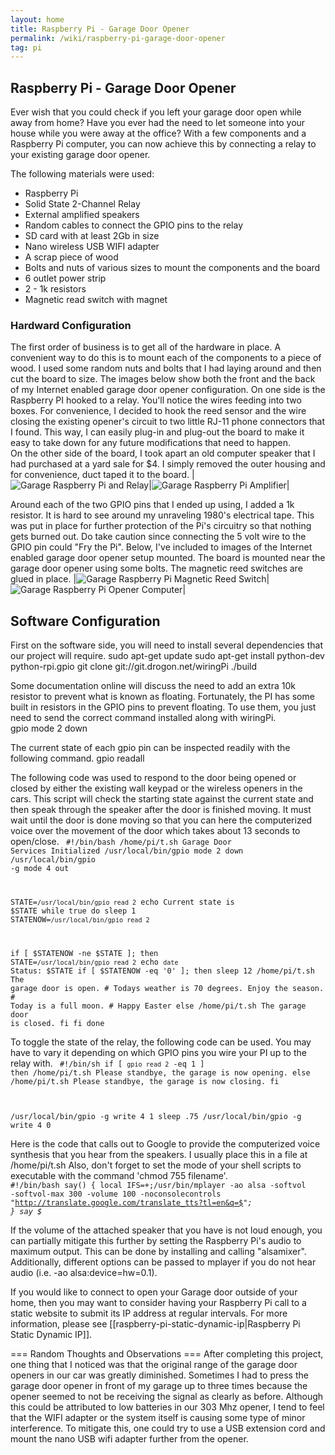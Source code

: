 ```yaml
---
layout: home
title: Raspberry Pi - Garage Door Opener
permalink: /wiki/raspberry-pi-garage-door-opener
tag: pi
---
```


## Raspberry Pi - Garage Door Opener

Ever wish that you could check if you left your garage door open while away from home?  Have you ever had the need to let someone into your house while you were away at the office?  With a few components and a Raspberry Pi computer, you can now achieve this by connecting a relay to your existing garage door opener.

The following materials were used:
  * Raspberry Pi
  * Solid State 2-Channel Relay
  * External amplified speakers
  * Random cables to connect the GPIO pins to the relay
  * SD card with at least 2Gb in size
  * Nano wireless USB WIFI adapter
  * A scrap piece of wood
  * Bolts and nuts of various sizes to mount the components and the board
  * 6 outlet power strip
  * 2 - 1k resistors
  * Magnetic read switch with magnet

### Hardward Configuration
The first order of business is to get all of the hardware in place.  A convenient way to do this is to mount each of the components to a piece of wood.  I used some random nuts and bolts that I had laying around and then cut the board to size.  The images below show both the front and the back of my Internet enabled garage door opener configuration.  On one side is the Raspberry PI hooked to a relay.  You'll notice the wires feeding into two boxes.  For convenience, I decided to hook the reed sensor and the wire closing the existing opener's circuit to two little RJ-11 phone connectors that I found.  This way, I can easily plug-in and plug-out the board to make it easy to take down for any future modifications that need to happen.  
On the other side of the board, I took apart an old computer speaker that I had purchased at a yard sale for $4.  I simply removed the outer housing and for convenience, duct taped it to the board.
|![Garage Raspberry Pi and Relay](/assets/images/garage_raspberry_pi_and_relay.jpg)|![Garage Raspberry Pi Amplifier](/assets/images/garage_raspberry_pi_amplifier.jpg)|

Around each of the two GPIO pins that I ended up using, I added a 1k resistor.  It is hard to see around my unraveling 1980's electrical tape.  This was put in place for further protection of the Pi's circuitry so that nothing gets burned out.  Do take caution since connecting the 5 volt wire to the GPIO pin could "Fry the Pi".
Below, I've included to images of the Internet enabled garage door opener setup mounted.  The board is mounted near the garage door opener using some bolts.  The magnetic reed switches are glued in place.
|![Garage Raspberry Pi Magnetic Reed Switch](/assets/images/garage_magnet_reed_switch.jpg)|![Garage Raspberry Pi Opener Computer](/assets/images/garage_opener_computer.jpg)|

## Software Configuration
First on the software side, you will need to install several dependencies that our project will require.
  sudo apt-get update
  sudo apt-get install python-dev python-rpi.gpio
  git clone git://git.drogon.net/wiringPi
  ./build

Some documentation online will discuss the need to add an extra 10k resistor to prevent what is known as floating.  Fortunately, the PI has some built in resistors in the GPIO pins to prevent floating.  To use them, you just need to send the correct command installed along with wiringPi.  
  gpio mode 2 down
  
The current state of each gpio pin can be inspected readily with the following command.
  gpio readall

The following code was used to respond to the door being opened or closed by either the existing wall keypad or the wireless openers in the cars.  This script will check the starting state against the current state and then speak through the speaker after the door is finished moving.  It must wait until the door is done moving so that you can here the computerized voice over the movement of the door which takes about 13 seconds to open/close.
<code>
#!/bin/bash
/home/pi/t.sh Garage Door Services Initialized
/usr/local/bin/gpio mode 2 down
/usr/local/bin/gpio -g mode 4 out

STATE=`/usr/local/bin/gpio read 2`
echo Current state is $STATE
while true
do
  sleep 1
  STATENOW=`/usr/local/bin/gpio read 2`

  if [ $STATENOW -ne $STATE ];
  then
    STATE=`/usr/local/bin/gpio read 2`
    echo `date` Status: $STATE
    if [ $STATENOW -eq '0' ];
    then
      sleep 12
      /home/pi/t.sh The garage door is open.
      # Todays weather is 70 degrees.  Enjoy the season.
      # Today is a full moon.
      # Happy Easter
    else
      /home/pi/t.sh The garage door is closed.
    fi
  fi
done
</code>

To toggle the state of the relay, the following code can be used.  You may have to vary it depending on which GPIO pins you wire your PI up to the relay with.
<code>
#!/bin/sh
if [ `gpio read 2` -eq 1 ]
then
  /home/pi/t.sh Please standbye, the garage is now opening.
else
  /home/pi/t.sh Please standbye, the garage is now closing.
fi

/usr/local/bin/gpio -g write 4 1
sleep .75
/usr/local/bin/gpio -g write 4 0
</code>

Here is the code that calls out to Google to provide the computerized voice synthesis that you hear from the speakers.  I usually place this in a file at /home/pi/t.sh  Also, don't forget to set the mode of your shell scripts to executable with the command 'chmod 755 filename'.
<code>
#!/bin/bash
say() { local IFS=+;/usr/bin/mplayer -ao alsa  -softvol -softvol-max 300 -volume 100 -noconsolecontrols "http://translate.google.com/translate_tts?tl=en&q=$*"; }
say $*
</code>

If the volume of the attached speaker that you have is not loud enough, you can partially mitigate this further by setting the Raspberry Pi's audio to maximum output.  This can be done by installing and calling "alsamixer".  Additionally, different options can be passed to mplayer if you do not hear audio (i.e. -ao alsa:device=hw=0.1).

If you would like to connect to open your Garage door outside of your home, then you may want to consider having your Raspberry Pi call to a static website to submit its IP address at regular intervals.  For more information, please see [[raspberry-pi-static-dynamic-ip|Raspberry Pi Static Dynamic IP]].

=== Random Thoughts and Observations ===
After completing this project, one thing that I noticed was that the original range of the garage door openers in our car was greatly diminished.  Sometimes I had to press the garage door opener in front of my garage up to three times because the opener seemed to not be receiving the signal as clearly as before.  Although this could be attributed to low batteries in our 303 Mhz opener, I tend to feel that the WIFI adapter or the system itself is causing some type of minor interference.  To mitigate this, one could try to use a USB extension cord and mount the nano USB wifi adapter further from the opener.